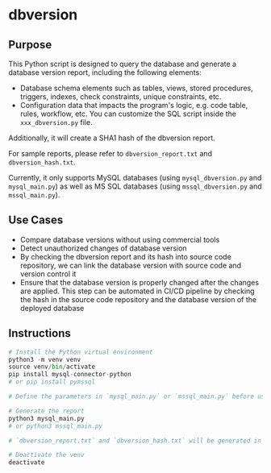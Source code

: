 # dbversion

## Purpose

This Python script is designed to query the database and generate a database version report, including the following elements:

* Database schema elements such as tables, views, stored procedures, triggers, indexes, check constraints, unique constraints, etc.
* Configuration data that impacts the program's logic, e.g. code table, rules, workflow, etc. You can customize the SQL script inside the `xxx_dbversion.py` file.

Additionally, it will create a SHA1 hash of the dbversion report.

For sample reports, please refer to `dbversion_report.txt` and `dbversion_hash.txt`.

Currently, it only supports MySQL databases (using `mysql_dbversion.py` and `mysql_main.py`) as well as MS SQL databases (using `mssql_dbversion.py` and `mssql_main.py`).

## Use Cases

* Compare database versions without using commercial tools
* Detect unauthorized changes of database version
* By checking the dbversion report and its hash into source code repository, we can link the database version with source code and version control it
* Ensure that the database version is properly changed after the changes are applied. This step can be automated in CI/CD pipeline by checking the hash in the source code repository and the database version of the deployed database
 
## Instructions
```python 
# Install the Python virtual environment
python3 -m venv venv
source venv/bin/activate
pip install mysql-connector-python
# or pip install pymssql

# Define the parameters in `mysql_main.py` or `mssql_main.py` before use

# Generate the report
python3 mysql_main.py
# or python3 mssql_main.py

# `dbversion_report.txt` and `dbversion_hash.txt` will be generated in the current folder

# Deactivate the venv
deactivate
```
 

